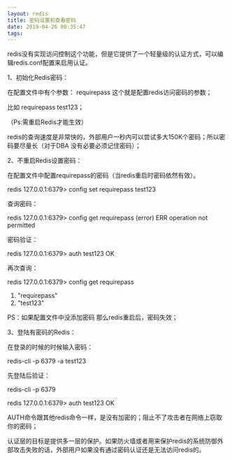 ```yaml
---
layout: redis
title: 密码设置和查看密码
date: 2019-04-26 00:35:47
tags:
---
```

redis没有实现访问控制这个功能，但是它提供了一个轻量级的认证方式，可以编辑redis.conf配置来启用认证。

   1、初始化Redis密码：

   在配置文件中有个参数： requirepass  这个就是配置redis访问密码的参数；

   比如 requirepass test123；

   （Ps:需重启Redis才能生效）

   redis的查询速度是非常快的，外部用户一秒内可以尝试多大150K个密码；所以密码要尽量长（对于DBA 没有必要必须记住密码）；

   2、不重启Redis设置密码：

   在配置文件中配置requirepass的密码（当redis重启时密码依然有效）。

   redis 127.0.0.1:6379> config set requirepass test123

   查询密码：

   redis 127.0.0.1:6379> config get requirepass
   (error) ERR operation not permitted

   密码验证：

   redis 127.0.0.1:6379> auth test123
   OK

   再次查询：

   redis 127.0.0.1:6379> config get requirepass
   1) "requirepass"
   2) "test123"

   PS：如果配置文件中没添加密码 那么redis重启后，密码失效；

   3、登陆有密码的Redis：

   在登录的时候的时候输入密码：

   redis-cli -p 6379 -a test123

   先登陆后验证：

   redis-cli -p 6379

   redis 127.0.0.1:6379> auth test123
   OK

   AUTH命令跟其他redis命令一样，是没有加密的；阻止不了攻击者在网络上窃取你的密码；

   认证层的目标是提供多一层的保护。如果防火墙或者用来保护redis的系统防御外部攻击失败的话，外部用户如果没有通过密码认证还是无法访问redis的。